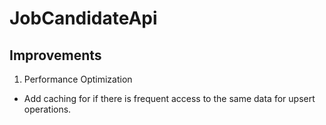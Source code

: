 # JobCandidateApi
## Improvements
1. Performance Optimization
  - Add caching for if there is frequent access to the same data for upsert operations.
